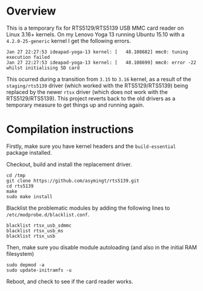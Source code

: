 # Overview #

This is a temporary fix for RTS5129/RTS5139 USB MMC card reader on Linux 3.16+ kernels. On my Lenovo Yoga 13 running Ubuntu 15.10 with a ```4.2.0-25-generic``` kernel I get the following errors.

```
Jan 27 22:27:53 ideapad-yoga-13 kernel: [   48.108682] mmc0: tuning execution failed
Jan 27 22:27:53 ideapad-yoga-13 kernel: [   48.108699] mmc0: error -22 whilst initialising SD card
```

This ocurred during a transition from ```3.15``` to ```3.16``` kernel, as a result of the ```staging/rts5139``` driver (which worked with the RTS5129/RTS5139) being replaced by the newer ```rtsx``` driver (which does not work with the RTS5129/RTS5139). This project reverts back to the old drivers as a temporary measure to get things up and running again.

# Compilation instructions #

Firstly, make sure you have kernel headers and the ```build-essential``` package installed.

Checkout, build and install the replacement driver.

```
cd /tmp
git clone https://github.com/asymingt/rts5139.git
cd rts5139
make
sudo make install
```

Blacklist the problematic modules by adding the following lines to ```/etc/modprobe.d/blacklist.conf```.

```
blacklist rtsx_usb_sdmmc
blacklist rtsx_usb_ms
blacklist rtsx_usb
```

Then, make sure you disable module autoloading (and also in the initial RAM filesystem)

```
sudo depmod -a
sudo update-initramfs -u
```

Reboot, and check to see if the card reader works.





